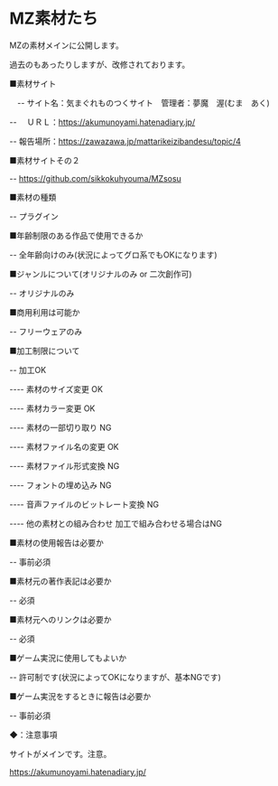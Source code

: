 # MZ素材たち
MZの素材メインに公開します。

過去のもあったりしますが、改修されております。

■素材サイト

　-- サイト名：気まぐれものつくサイト　管理者：夢魔　渥(むま　あく)

-- 　ＵＲＬ：https://akumunoyami.hatenadiary.jp/

--    報告場所：https://zawazawa.jp/mattarikeizibandesu/topic/4

■素材サイトその２

-- https://github.com/sikkokuhyouma/MZsosu

■素材の種類

-- プラグイン

■年齢制限のある作品で使用できるか

-- 全年齢向けのみ(状況によってグロ系でもOKになります)

■ジャンルについて(オリジナルのみ or 二次創作可)

-- オリジナルのみ

■商用利用は可能か

-- フリーウェアのみ

■加工制限について

-- 加工OK

----  素材のサイズ変更 OK

----  素材カラー変更 OK

----  素材の一部切り取り NG

----  素材ファイル名の変更 OK

----  素材ファイル形式変換 NG

----  フォントの埋め込み NG

----  音声ファイルのビットレート変換 NG

----  他の素材との組み合わせ 加工で組み合わせる場合はNG


■素材の使用報告は必要か

-- 事前必須

■素材元の著作表記は必要か

-- 必須

■素材元へのリンクは必要か

-- 必須

■ゲーム実況に使用してもよいか

-- 許可制です(状況によってOKになりますが、基本NGです)

■ゲーム実況をするときに報告は必要か

-- 事前必須
 
 ◆：注意事項

サイトがメインです。注意。

https://akumunoyami.hatenadiary.jp/
